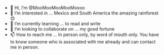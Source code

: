 - 👋 Hi, I’m @MooMooMooMooMoooo
- 👀 I’m interested in ... Mexico and South America the amazing rainforest 😍
- 🌱 I’m currently learning ... to read and write
- 💞️ I’m looking to collaborate on ... my good fortune
- 📫 How to reach me ... In person only, by word of mouth only. You have to know someone who is associated with me already and can contact me in person. 

<!---
MooMooMooMooMoooo/MooMooMooMooMoooo is a ✨ special ✨ repository because its `README.md` (this file) appears on your GitHub profile.
You can click the Preview link to take a look at your changes.
--->
